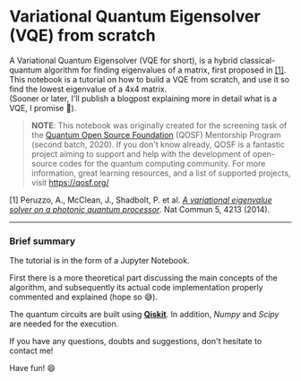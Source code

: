 # Variational Quantum Eigensolver (VQE) from scratch

A Variational Quantum Eigensolver (VQE for short), is a hybrid classical-quantum algorithm for finding eigenvalues of a matrix, first proposed in [[1]](#1). This notebook is a tutorial on how to build a VQE from scratch, and use it so find the lowest eigenvalue of a 4x4 matrix.  
(Sooner or later, I'll publish a blogpost explaining more in detail what is a VQE, I promise :pray:).

> **NOTE**: This notebook was originally created for the screening task of the [Quantum Open Source Foundation](https://qosf.org/) (QOSF) Mentorship Program (second batch, 2020). If you don't know already, QOSF is a fantastic project aiming to support and help with the development of open-source codes for the quantum computing community. For more information, great learning resources, and a list of supported projects, visit https://qosf.org/


<a id="1">[1]</a>
Peruzzo, A., McClean, J., Shadbolt, P. et al. [*A variational eigenvalue solver on a photonic quantum processor*](https://doi.org/10.1038/ncomms5213). Nat Commun 5, 4213 (2014).

---  

### Brief summary

The tutorial is in the form of a Jupyter Notebook.

First there is a more theoretical part discussing the main concepts of the algorithm, and subsequently its actual code implementation properly commented and explained (hope so 😅).

The quantum circuits are built using **[Qiskit](https://qiskit.org/)**. In addition, *Numpy* and *Scipy* are needed for the execution.

If you have any questions, doubts and suggestions, don't hesitate to contact me!  

Have fun! :smile:
